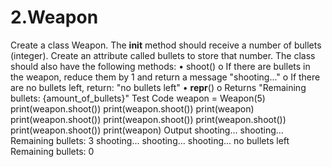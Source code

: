 # 2.Weapon
Create a class Weapon. The __init__ method should receive a number of bullets (integer). Create an attribute called bullets to store that number. The class should also have the following methods:
•	shoot()
o	If there are bullets in the weapon, reduce them by 1 and return a message "shooting..."
o	If there are no bullets left, return: "no bullets left"
•	__repr__()
o	Returns "Remaining bullets: {amount_of_bullets}"
Test Code
weapon = Weapon(5)
print(weapon.shoot())
print(weapon.shoot())
print(weapon)
print(weapon.shoot())
print(weapon.shoot())
print(weapon.shoot())
print(weapon.shoot())
print(weapon)
Output
shooting...
shooting...
Remaining bullets: 3
shooting...
shooting...
shooting...
no bullets left
Remaining bullets: 0
